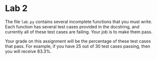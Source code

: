 # Lab 2

The file `lab.py` contains several incomplete functions that you must write.
Each function has several test cases provided in the docstring,
and currently all of these test cases are failing.
Your job is to make them pass.

Your grade on this assignment will be the percentage of these test cases that pass.
For example, if you have 25 out of 30 test cases passing, then you will receive 83.3%.
